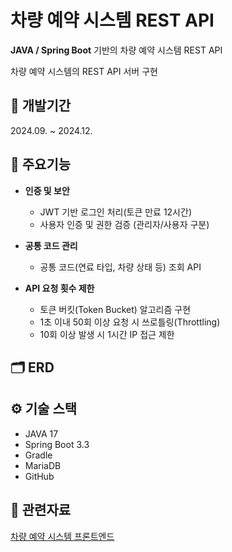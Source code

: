 # 차량 예약 시스템 REST API

**JAVA / Spring Boot** 기반의 차량 예약 시스템 REST API

차량 예약 시스템의 REST API 서버 구현

## 📆 개발기간
2024.09. ~ 2024.12.

## 🧩 주요기능
- **인증 및 보안**
  - JWT 기반 로그인 처리(토큰 만료 12시간)
  - 사용자 인증 및 권한 검증 (관리자/사용자 구분)

- **공통 코드 관리**
  - 공통 코드(연료 타입, 차량 상태 등) 조회 API 
  
- **API 요청 횟수 제한**
  - 토큰 버킷(Token Bucket) 알고리즘 구현
  - 1초 이내 50회 이상 요청 시 쓰로틀링(Throttling)
  - 10회 이상 발생 시 1시간 IP 접근 제한

## 🗂️ ERD


## ⚙️ 기술 스택
- JAVA 17
- Spring Boot 3.3
- Gradle
- MariaDB
- GitHub

## 📕 관련자료
[차량 예약 시스템 프론트엔드](https://github.com/durudumba/car-booking-system)
